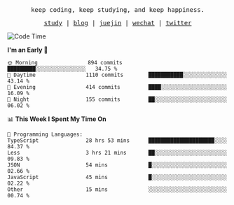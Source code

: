 <p align="center">
  <samp>
    <span>keep coding, keep studying, and keep happiness.</span>
  </samp>
</p>

<p align="center">
  <samp>
    <a href="https://github.com/ouduidui/fe-study">study</a> |
    <a href="https://deweyou.me">blog</a>  |
    <a href="https://juejin.cn/user/4309700183594366">juejin</a> |
    <a href="https://user-images.githubusercontent.com/54696834/165071004-6509e3f2-90c3-448c-9d92-3da42b0c2021.jpeg">wechat</a> |
    <a href="https://twitter.com/ouduidui">twitter</a>
  </samp>
</p>

<!--START_SECTION:waka-->
![Code Time](http://img.shields.io/badge/Code%20Time-2%2C801%20hrs%2059%20mins-blue)

**I'm an Early 🐤** 

```text
🌞 Morning                894 commits         █████████░░░░░░░░░░░░░░░░   34.75 % 
🌆 Daytime                1110 commits        ███████████░░░░░░░░░░░░░░   43.14 % 
🌃 Evening                414 commits         ████░░░░░░░░░░░░░░░░░░░░░   16.09 % 
🌙 Night                  155 commits         ██░░░░░░░░░░░░░░░░░░░░░░░   06.02 % 
```


📊 **This Week I Spent My Time On** 

```text
💬 Programming Languages: 
TypeScript               28 hrs 53 mins      █████████████████████░░░░   84.37 % 
Less                     3 hrs 21 mins       ██░░░░░░░░░░░░░░░░░░░░░░░   09.83 % 
JSON                     54 mins             █░░░░░░░░░░░░░░░░░░░░░░░░   02.66 % 
JavaScript               45 mins             █░░░░░░░░░░░░░░░░░░░░░░░░   02.22 % 
Other                    15 mins             ░░░░░░░░░░░░░░░░░░░░░░░░░   00.74 % 
```


<!--END_SECTION:waka-->
